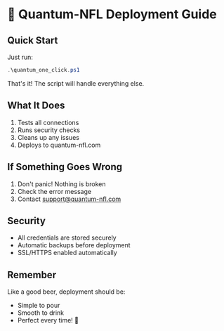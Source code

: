 # 🌟 Quantum-NFL Deployment Guide

## Quick Start
Just run:
```powershell
.\quantum_one_click.ps1
```

That's it! The script will handle everything else.

## What It Does
1. Tests all connections
2. Runs security checks
3. Cleans up any issues
4. Deploys to quantum-nfl.com

## If Something Goes Wrong
1. Don't panic! Nothing is broken
2. Check the error message
3. Contact support@quantum-nfl.com

## Security
- All credentials are stored securely
- Automatic backups before deployment
- SSL/HTTPS enabled automatically

## Remember
Like a good beer, deployment should be:
- Simple to pour
- Smooth to drink
- Perfect every time! 🍺
